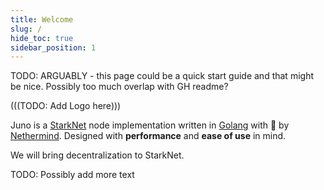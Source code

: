 ```yaml
---
title: Welcome
slug: /
hide_toc: true
sidebar_position: 1
---
```

TODO: ARGUABLY - this page could be a quick start guide and that might be nice. Possibly too much overlap with GH readme?


(((TODO: Add Logo here)))

Juno is a [StarkNet](https://starknet.io/) node implementation written in [Golang](https://go.dev/doc/) with 💜 by [Nethermind](https://nethermind.io/). Designed with <b>performance</b> and <b>ease of use</b> in mind. 

We will bring decentralization to StarkNet.

TODO: Possibly add more text